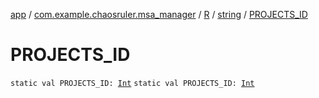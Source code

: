 [app](../../../index.md) / [com.example.chaosruler.msa_manager](../../index.md) / [R](../index.md) / [string](index.md) / [PROJECTS_ID](.)

# PROJECTS_ID

`static val PROJECTS_ID: `[`Int`](https://kotlinlang.org/api/latest/jvm/stdlib/kotlin/-int/index.html)
`static val PROJECTS_ID: `[`Int`](https://kotlinlang.org/api/latest/jvm/stdlib/kotlin/-int/index.html)